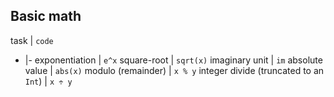 ## Basic math

task | `code`
- |- 
exponentiation | `e^x`
square-root | `sqrt(x)`
imaginary unit | `im`
absolute value | `abs(x)`
modulo (remainder) | `x % y`
integer divide (truncated to an `Int`) | `x ÷ y`
